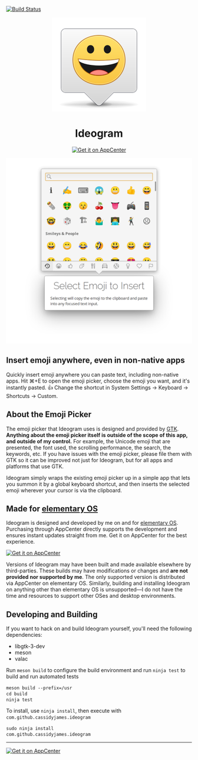 [![Build Status](https://travis-ci.com/cassidyjames/ideogram.svg?branch=master)](https://travis-ci.com/cassidyjames/ideogram)

<p align="center">
  <img src="data/icons/128.svg" alt="Icon" />
</p>
<h1 align="center">Ideogram</h1>
<p align="center">
  <a href="https://appcenter.elementary.io/com.github.cassidyjames.ideogram"><img src="https://appcenter.elementary.io/badge.svg?new" alt="Get it on AppCenter" /></a>
</p>

![Screenshot](data/screenshot.png?raw=true)

## Insert emoji anywhere, even in non-native apps

Quickly insert emoji anywhere you can paste text, including non-native apps. Hit ⌘+E to open the emoji picker, choose the emoji you want, and it's instantly pasted. 👍 Change the shortcut in System Settings → Keyboard → Shortcuts → Custom.

## About the Emoji Picker

The emoji picker that Ideogram uses is designed and provided by [GTK](https://gitlab.gnome.org/GNOME/gtk). **Anything about the emoji picker itself is outside of the scope of this app, and outside of my control.** For example, the Unicode emoji that are presented, the font used, the scrolling performance, the search, the keywords, etc. If you have issues with the emoji picker, please file them with GTK so it can be improved not just for Ideogram, but for all apps and platforms that use GTK.

Ideogram simply wraps the existing emoji picker up in a simple app that lets you summon it by a global keyboard shortcut, and then inserts the selected emoji wherever your cursor is via the clipboard.

## Made for [elementary OS](https://elementary.io)

Ideogram is designed and developed by me on and for [elementary OS](https://elementary.io). Purchasing through AppCenter directly supports the development and ensures instant updates straight from me. Get it on AppCenter for the best experience.

[![Get it on AppCenter](https://appcenter.elementary.io/badge.svg)](https://appcenter.elementary.io/com.github.cassidyjames.ideogram)

Versions of Ideogram may have been built and made available elsewhere by third-parties. These builds may have modifications or changes and **are not provided nor supported by me**. The only supported version is distributed via AppCenter on elementary OS. Similarly, building and installing Ideogram on anything other than elementary OS is unsupported—I do not have the time and resources to support other OSes and desktop environments.  

## Developing and Building

If you want to hack on and build Ideogram yourself, you'll need the following dependencies:

* libgtk-3-dev
* meson
* valac

Run `meson build` to configure the build environment and run `ninja test` to build and run automated tests

    meson build --prefix=/usr
    cd build
    ninja test

To install, use `ninja install`, then execute with `com.github.cassidyjames.ideogram`

    sudo ninja install
    com.github.cassidyjames.ideogram

-----

[![Get it on AppCenter](https://appcenter.elementary.io/badge.svg)](https://appcenter.elementary.io/com.github.cassidyjames.ideogram)
